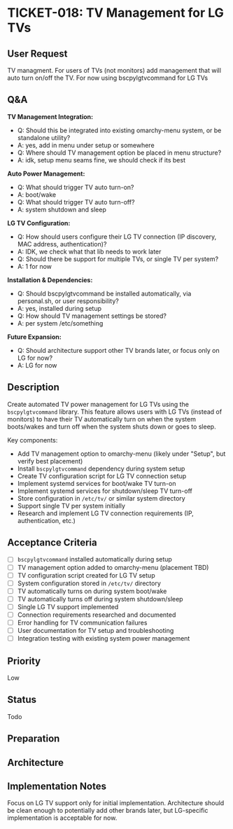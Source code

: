 # TICKET-018: TV Management for LG TVs

## User Request
TV managment. For users of TVs (not monitors) add management that will auto turn on/off the TV. For now using bscpylgtvcommand for LG TVs

## Q&A
**TV Management Integration:**
- Q: Should this be integrated into existing omarchy-menu system, or be standalone utility?
- A: yes, add in menu under setup or somewhere
- Q: Where should TV management option be placed in menu structure?
- A: idk, setup menu seams fine, we should check if its best

**Auto Power Management:**
- Q: What should trigger TV auto turn-on?
- A: boot/wake
- Q: What should trigger TV auto turn-off?
- A: system shutdown and sleep

**LG TV Configuration:**
- Q: How should users configure their LG TV connection (IP discovery, MAC address, authentication)?
- A: IDK, we check what that lib needs to work later
- Q: Should there be support for multiple TVs, or single TV per system?
- A: 1 for now

**Installation & Dependencies:**
- Q: Should bscpylgtvcommand be installed automatically, via personal.sh, or user responsibility?
- A: yes, installed during setup
- Q: How should TV management settings be stored?
- A: per system /etc/something

**Future Expansion:**
- Q: Should architecture support other TV brands later, or focus only on LG for now?
- A: LG for now

## Description
Create automated TV power management for LG TVs using the `bscpylgtvcommand` library. This feature allows users with LG TVs (instead of monitors) to have their TV automatically turn on when the system boots/wakes and turn off when the system shuts down or goes to sleep.

Key components:
- Add TV management option to omarchy-menu (likely under "Setup", but verify best placement)
- Install `bscpylgtvcommand` dependency during system setup
- Create TV configuration script for LG TV connection setup
- Implement systemd services for boot/wake TV turn-on
- Implement systemd services for shutdown/sleep TV turn-off
- Store configuration in `/etc/tv/` or similar system directory
- Support single TV per system initially
- Research and implement LG TV connection requirements (IP, authentication, etc.)

## Acceptance Criteria
- [ ] `bscpylgtvcommand` installed automatically during setup
- [ ] TV management option added to omarchy-menu (placement TBD)
- [ ] TV configuration script created for LG TV setup
- [ ] System configuration stored in `/etc/tv/` directory
- [ ] TV automatically turns on during system boot/wake
- [ ] TV automatically turns off during system shutdown/sleep
- [ ] Single LG TV support implemented
- [ ] Connection requirements researched and documented
- [ ] Error handling for TV communication failures
- [ ] User documentation for TV setup and troubleshooting
- [ ] Integration testing with existing system power management

## Priority
Low

## Status
Todo

## Preparation

## Architecture

## Implementation Notes
Focus on LG TV support only for initial implementation. Architecture should be clean enough to potentially add other brands later, but LG-specific implementation is acceptable for now.
